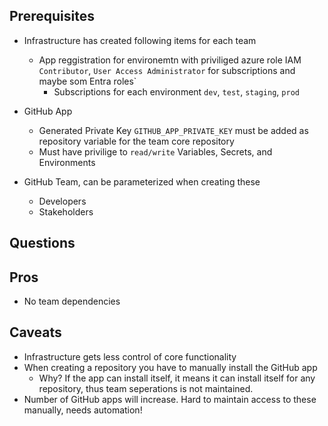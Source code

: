 ## Prerequisites
* Infrastructure has created following items for each team
  * App reggistration for environemtn with priviliged azure role IAM `Contributor`, `User Access Administrator` for subscriptions and maybe som Entra roles`
    * Subscriptions for each environment `dev`, `test`, `staging`, `prod` 
* GitHub App
  * Generated Private Key `GITHUB_APP_PRIVATE_KEY` must be added as repository variable for the team core repository
  * Must have privilige to `read/write` Variables, Secrets, and Environments

* GitHub Team, can be parameterized when creating these
  * Developers
  * Stakeholders

## Questions

## Pros
* No team dependencies

## Caveats
* Infrastructure gets less control of core functionality
* When creating a repository you have to manually install the GitHub app
    * Why? If the app can install itself, it means it can install itself for any repository, thus team seperations is not maintained.
* Number of GitHub apps will increase. Hard to maintain access to these manually, needs automation!